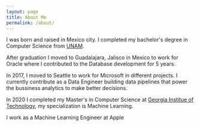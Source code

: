 ```yaml
---
layout: page
title: About Me
permalink: /about/
---
```


I was born and raised in Mexico city. I completed my bachelor's degree in Computer Science from [UNAM](http://www.fciencias.unam.mx/licenciatura/resumen/104/1556).  

After graduation I moved to Guadalajara, Jalisco in Mexico to work for Oracle where I contributed to the Database development for 5 years.  
  
In 2017, I moved to Seattle to work for Microsoft in different projects.  I currently contribute as a Data Engineer building data pipelines that power the bussiness analytics to make better decisions.  
  
In 2020 I completed my Master's in Computer Science at [Georgia Institue of Technology](http://www.omscs.gatech.edu/), my specialization is Machine Learning.

I work as a Machine Learning Engineer at Apple
